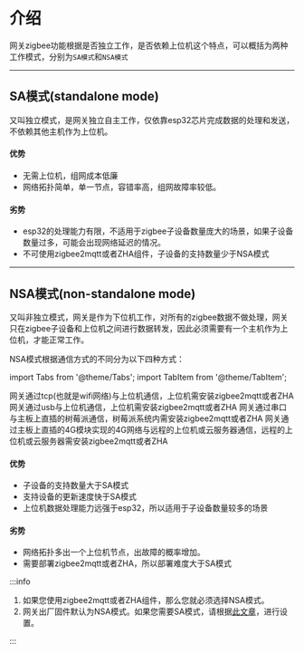 # 介绍

网关zigbee功能根据是否独立工作，是否依赖上位机这个特点，可以概括为两种工作模式，分别为`SA模式`和`NSA模式`

-----------------------

## SA模式(standalone mode)
又叫独立模式，是网关独立自主工作，仅依靠esp32芯片完成数据的处理和发送，不依赖其他主机作为上位机。

#### 优势

* 无需上位机，组网成本低廉
* 网络拓扑简单，单一节点，容错率高，组网故障率较低。

#### 劣势

* esp32的处理能力有限，不适用于zigbee子设备数量庞大的场景，如果子设备数量过多，可能会出现网络延迟的情况。
* 不可使用zigbee2mqtt或者ZHA组件，子设备的支持数量少于NSA模式

-----------------------------

## NSA模式(non-standalone mode)
又叫非独立模式，网关是作为下位机工作，对所有的zigbee数据不做处理，网关只在zigbee子设备和上位机之间进行数据转发，因此必须需要有一个主机作为上位机，才能正常工作。

NSA模式根据通信方式的不同分为以下四种方式：

<!-- 1. **USB**  
   网关通过usb与上位机通信，上位机需安装zigbee2mqtt或者ZHA
2. **TCP**  
   网关通过tcp(也就是wifi网络)与上位机通信，上位机需安装zigbee2mqtt或者ZHA
3. **树莓派**  
   网关通过串口与主板上直插的树莓派通信，树莓派系统内需安装zigbee2mqtt或者ZHA
4. **4G**  
   网关通过主板上直插的4G模块实现的4G网络与远程的上位机或云服务器通信，远程的上位机或云服务器需安装zigbee2mqtt或者ZHA -->


import Tabs from '@theme/Tabs';
import TabItem from '@theme/TabItem';

<Tabs>
  <TabItem value="TCP" label="TCP" default>
    网关通过tcp(也就是wifi网络)与上位机通信，上位机需安装zigbee2mqtt或者ZHA
  </TabItem>
  <TabItem value="USB" label="USB">
    网关通过usb与上位机通信，上位机需安装zigbee2mqtt或者ZHA
  </TabItem>
  <TabItem value="树莓派" label="树莓派">
    网关通过串口与主板上直插的树莓派通信，树莓派系统内需安装zigbee2mqtt或者ZHA
  </TabItem>
  <TabItem value="4G" label="4G">
    网关通过主板上直插的4G模块实现的4G网络与远程的上位机或云服务器通信，远程的上位机或云服务器需安装zigbee2mqtt或者ZHA
  </TabItem>
</Tabs>




#### 优势
* 子设备的支持数量大于SA模式
* 支持设备的更新速度快于SA模式
* 上位机数据处理能力远强于esp32，所以适用于子设备数量较多的场景

#### 劣势
* 网络拓扑多出一个上位机节点，出故障的概率增加。
* 需要部署zigbee2mqtt或者ZHA，所以部署难度大于SA模式





:::info

1. 如果您使用zigbee2mqtt或者ZHA组件，那么您就必须选择NSA模式。
2. 网关出厂固件默认为NSA模式。如果您需要SA模式，请根据[此文章](./sa)，进行设置。

:::



